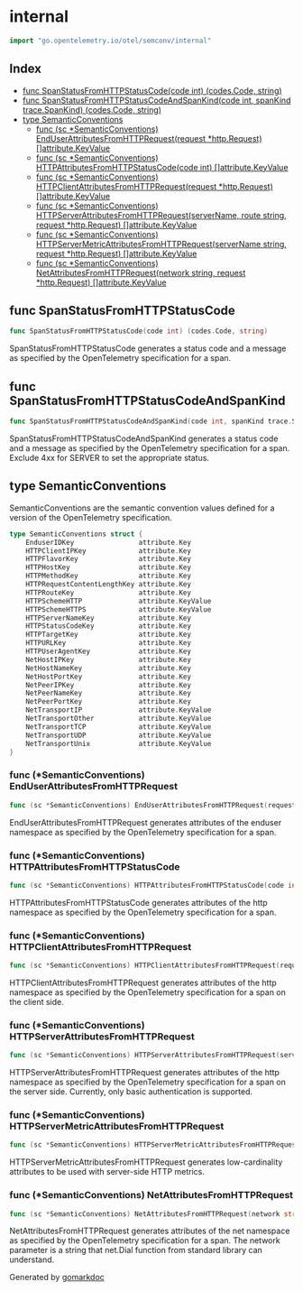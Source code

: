 <!-- Code generated by gomarkdoc. DO NOT EDIT -->

# internal

```go
import "go.opentelemetry.io/otel/semconv/internal"
```

## Index

- [func SpanStatusFromHTTPStatusCode(code int) (codes.Code, string)](<#func-spanstatusfromhttpstatuscode>)
- [func SpanStatusFromHTTPStatusCodeAndSpanKind(code int, spanKind trace.SpanKind) (codes.Code, string)](<#func-spanstatusfromhttpstatuscodeandspankind>)
- [type SemanticConventions](<#type-semanticconventions>)
  - [func (sc *SemanticConventions) EndUserAttributesFromHTTPRequest(request *http.Request) []attribute.KeyValue](<#func-semanticconventions-enduserattributesfromhttprequest>)
  - [func (sc *SemanticConventions) HTTPAttributesFromHTTPStatusCode(code int) []attribute.KeyValue](<#func-semanticconventions-httpattributesfromhttpstatuscode>)
  - [func (sc *SemanticConventions) HTTPClientAttributesFromHTTPRequest(request *http.Request) []attribute.KeyValue](<#func-semanticconventions-httpclientattributesfromhttprequest>)
  - [func (sc *SemanticConventions) HTTPServerAttributesFromHTTPRequest(serverName, route string, request *http.Request) []attribute.KeyValue](<#func-semanticconventions-httpserverattributesfromhttprequest>)
  - [func (sc *SemanticConventions) HTTPServerMetricAttributesFromHTTPRequest(serverName string, request *http.Request) []attribute.KeyValue](<#func-semanticconventions-httpservermetricattributesfromhttprequest>)
  - [func (sc *SemanticConventions) NetAttributesFromHTTPRequest(network string, request *http.Request) []attribute.KeyValue](<#func-semanticconventions-netattributesfromhttprequest>)


## func SpanStatusFromHTTPStatusCode

```go
func SpanStatusFromHTTPStatusCode(code int) (codes.Code, string)
```

SpanStatusFromHTTPStatusCode generates a status code and a message as specified by the OpenTelemetry specification for a span.

## func SpanStatusFromHTTPStatusCodeAndSpanKind

```go
func SpanStatusFromHTTPStatusCodeAndSpanKind(code int, spanKind trace.SpanKind) (codes.Code, string)
```

SpanStatusFromHTTPStatusCodeAndSpanKind generates a status code and a message as specified by the OpenTelemetry specification for a span. Exclude 4xx for SERVER to set the appropriate status.

## type SemanticConventions

SemanticConventions are the semantic convention values defined for a version of the OpenTelemetry specification.

```go
type SemanticConventions struct {
    EnduserIDKey                attribute.Key
    HTTPClientIPKey             attribute.Key
    HTTPFlavorKey               attribute.Key
    HTTPHostKey                 attribute.Key
    HTTPMethodKey               attribute.Key
    HTTPRequestContentLengthKey attribute.Key
    HTTPRouteKey                attribute.Key
    HTTPSchemeHTTP              attribute.KeyValue
    HTTPSchemeHTTPS             attribute.KeyValue
    HTTPServerNameKey           attribute.Key
    HTTPStatusCodeKey           attribute.Key
    HTTPTargetKey               attribute.Key
    HTTPURLKey                  attribute.Key
    HTTPUserAgentKey            attribute.Key
    NetHostIPKey                attribute.Key
    NetHostNameKey              attribute.Key
    NetHostPortKey              attribute.Key
    NetPeerIPKey                attribute.Key
    NetPeerNameKey              attribute.Key
    NetPeerPortKey              attribute.Key
    NetTransportIP              attribute.KeyValue
    NetTransportOther           attribute.KeyValue
    NetTransportTCP             attribute.KeyValue
    NetTransportUDP             attribute.KeyValue
    NetTransportUnix            attribute.KeyValue
}
```

### func \(\*SemanticConventions\) EndUserAttributesFromHTTPRequest

```go
func (sc *SemanticConventions) EndUserAttributesFromHTTPRequest(request *http.Request) []attribute.KeyValue
```

EndUserAttributesFromHTTPRequest generates attributes of the enduser namespace as specified by the OpenTelemetry specification for a span.

### func \(\*SemanticConventions\) HTTPAttributesFromHTTPStatusCode

```go
func (sc *SemanticConventions) HTTPAttributesFromHTTPStatusCode(code int) []attribute.KeyValue
```

HTTPAttributesFromHTTPStatusCode generates attributes of the http namespace as specified by the OpenTelemetry specification for a span.

### func \(\*SemanticConventions\) HTTPClientAttributesFromHTTPRequest

```go
func (sc *SemanticConventions) HTTPClientAttributesFromHTTPRequest(request *http.Request) []attribute.KeyValue
```

HTTPClientAttributesFromHTTPRequest generates attributes of the http namespace as specified by the OpenTelemetry specification for a span on the client side.

### func \(\*SemanticConventions\) HTTPServerAttributesFromHTTPRequest

```go
func (sc *SemanticConventions) HTTPServerAttributesFromHTTPRequest(serverName, route string, request *http.Request) []attribute.KeyValue
```

HTTPServerAttributesFromHTTPRequest generates attributes of the http namespace as specified by the OpenTelemetry specification for a span on the server side. Currently, only basic authentication is supported.

### func \(\*SemanticConventions\) HTTPServerMetricAttributesFromHTTPRequest

```go
func (sc *SemanticConventions) HTTPServerMetricAttributesFromHTTPRequest(serverName string, request *http.Request) []attribute.KeyValue
```

HTTPServerMetricAttributesFromHTTPRequest generates low\-cardinality attributes to be used with server\-side HTTP metrics.

### func \(\*SemanticConventions\) NetAttributesFromHTTPRequest

```go
func (sc *SemanticConventions) NetAttributesFromHTTPRequest(network string, request *http.Request) []attribute.KeyValue
```

NetAttributesFromHTTPRequest generates attributes of the net namespace as specified by the OpenTelemetry specification for a span.  The network parameter is a string that net.Dial function from standard library can understand.



Generated by [gomarkdoc](<https://github.com/princjef/gomarkdoc>)
